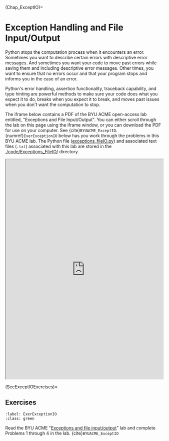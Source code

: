 (Chap_ExceptIO)=
# Exception Handling and File Input/Output

Python stops the computation process when it encounters an error. Sometimes you want to describe certain errors with descriptive error messages. And sometimes you want your code to move past errors while saving them and including descriptive error messages. Other times, you want to ensure that no errors occur and that your program stops and informs you in the case of an error.

Python's error handling, assertion functionality, traceback capability, and type hinting are powerful methods to make sure your code does what you expect it to do, breaks when you expect it to break, and moves past issues when you don't want the computation to stop.

The iframe below contains a PDF of the BYU ACME open-access lab entitled, "Exceptions and File Input/Output". You can either scroll through the lab on this page using the iframe window, or you can download the PDF for use on your computer. See {cite}`BYUACME_ExceptIO`. {numref}`ExerExceptionIO` below has you work through the problems in this BYU ACME lab. The Python file ([exceptions_fileIO.py](https://github.com/OpenRG/UN-OG-Training/tree/main/code/Exceptions_FileIO/exceptions_filIO.py)) and associated text files (`.txt`) associated with this lab are stored in the [./code/Exceptions_FileIO/](https://github.com/OpenRG/UN-OG-Training/tree/main/code/Exceptions_FileIO) directory.

<div>
  <iframe id="inlineFrameExample"
      title="Inline Frame Example"
      width="100%"
      height="700"
      src="https://drive.google.com/file/d/1gAam1i1Gy0YgULT92ul72DUqRCb4q2fA/preview?usp=sharing">
  </iframe>
</div>


(SecExceptIOExercises)=
## Exercises

```{exercise-start}
:label: ExerExceptionIO
:class: green
```
Read the BYU ACME "[Exceptions and file input/output](https://drive.google.com/file/d/1gAam1i1Gy0YgULT92ul72DUqRCb4q2fA/view?usp=sharing)" lab and complete Problems 1 through 4 in the lab. {cite}`BYUACME_ExceptIO`
```{exercise-end}
```
